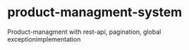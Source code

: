 # product-managment-system
Product-managment with rest-api, pagination, global exceptionimplementation
